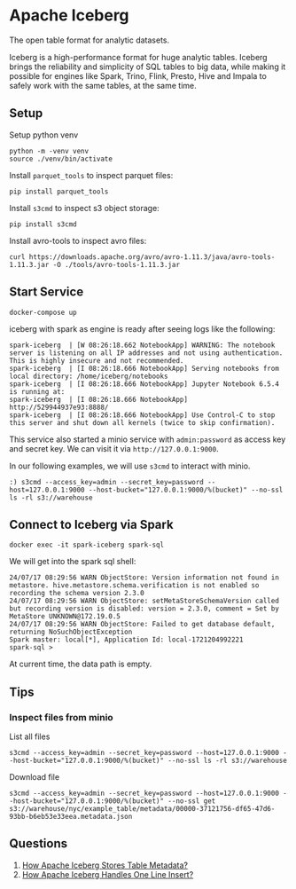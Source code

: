 # Apache Iceberg

The open table format for analytic datasets.

Iceberg is a high-performance format for huge analytic tables. Iceberg brings the reliability and simplicity of SQL tables to big data, while making it possible for engines like Spark, Trino, Flink, Presto, Hive and Impala to safely work with the same tables, at the same time.

## Setup

Setup python venv

```shell
python -m -venv venv
source ./venv/bin/activate
```

Install `parquet_tools` to inspect parquet files:

```shell
pip install parquet_tools
```

Install `s3cmd` to inspect s3 object storage:

```shell
pip install s3cmd
```

Install avro-tools to inspect avro files:

```shell
curl https://downloads.apache.org/avro/avro-1.11.3/java/avro-tools-1.11.3.jar -O ./tools/avro-tools-1.11.3.jar
```

## Start Service

```shell
docker-compose up
```

iceberg with spark as engine is ready after seeing logs like the following:

```shell
spark-iceberg  | [W 08:26:18.662 NotebookApp] WARNING: The notebook server is listening on all IP addresses and not using authentication. This is highly insecure and not recommended.
spark-iceberg  | [I 08:26:18.666 NotebookApp] Serving notebooks from local directory: /home/iceberg/notebooks
spark-iceberg  | [I 08:26:18.666 NotebookApp] Jupyter Notebook 6.5.4 is running at:
spark-iceberg  | [I 08:26:18.666 NotebookApp] http://529944937e93:8888/
spark-iceberg  | [I 08:26:18.666 NotebookApp] Use Control-C to stop this server and shut down all kernels (twice to skip confirmation).
```

This service also started a minio service with `admin:password` as access key and secret key. We can visit it via `http://127.0.0.1:9000`.

In our following examples, we will use `s3cmd` to interact with minio.

```shell
:) s3cmd --access_key=admin --secret_key=password --host=127.0.0.1:9000 --host-bucket="127.0.0.1:9000/%(bucket)" --no-ssl ls -rl s3://warehouse
```

## Connect to Iceberg via Spark

```shell
docker exec -it spark-iceberg spark-sql
```

We will get into the spark sql shell:

```shell
24/07/17 08:29:56 WARN ObjectStore: Version information not found in metastore. hive.metastore.schema.verification is not enabled so recording the schema version 2.3.0
24/07/17 08:29:56 WARN ObjectStore: setMetaStoreSchemaVersion called but recording version is disabled: version = 2.3.0, comment = Set by MetaStore UNKNOWN@172.19.0.5
24/07/17 08:29:56 WARN ObjectStore: Failed to get database default, returning NoSuchObjectException
Spark master: local[*], Application Id: local-1721204992221
spark-sql >
```

At current time, the data path is empty.

## Tips

### Inspect files from minio

List all files

```shell
s3cmd --access_key=admin --secret_key=password --host=127.0.0.1:9000 --host-bucket="127.0.0.1:9000/%(bucket)" --no-ssl ls -rl s3://warehouse
```

Download file

```shell
s3cmd --access_key=admin --secret_key=password --host=127.0.0.1:9000 --host-bucket="127.0.0.1:9000/%(bucket)" --no-ssl get s3://warehouse/nyc/example_table/metadata/00000-37121756-df65-47d6-93bb-b6eb53e33eea.metadata.json
```

## Questions

1. [How Apache Iceberg Stores Table Metadata?](../../01-how-data-lake-stores-table-metadata.md#apache-iceberg)
2. [How Apache Iceberg Handles One Line Insert?](../../02-how-data-lake-handles-one-line-insert.md#apache-iceberg)